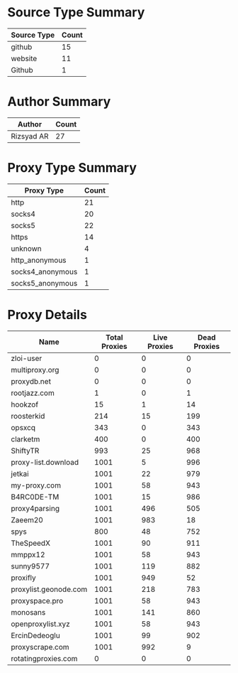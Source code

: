 # Source Type Summary

| Source Type | Count |
|-------------|-------|
| github | 15 |
| website | 11 |
| Github | 1 |


# Author Summary

| Author | Count |
|--------|-------|
| Rizsyad AR | 27 |


# Proxy Type Summary

| Proxy Type | Count |
|------------|-------|
| http | 21 |
| socks4 | 20 |
| socks5 | 22 |
| https | 14 |
| unknown | 4 |
| http_anonymous | 1 |
| socks4_anonymous | 1 |
| socks5_anonymous | 1 |


# Proxy Details

| Name | Total Proxies | Live Proxies | Dead Proxies |
|------|---------------|--------------|---------------|
| zloi-user | 0 | 0 | 0 |
| multiproxy.org | 0 | 0 | 0 |
| proxydb.net | 0 | 0 | 0 |
| rootjazz.com | 1 | 0 | 1 |
| hookzof | 15 | 1 | 14 |
| roosterkid | 214 | 15 | 199 |
| opsxcq | 343 | 0 | 343 |
| clarketm | 400 | 0 | 400 |
| ShiftyTR | 993 | 25 | 968 |
| proxy-list.download | 1001 | 5 | 996 |
| jetkai | 1001 | 22 | 979 |
| my-proxy.com | 1001 | 58 | 943 |
| B4RC0DE-TM | 1001 | 15 | 986 |
| proxy4parsing | 1001 | 496 | 505 |
| Zaeem20 | 1001 | 983 | 18 |
| spys | 800 | 48 | 752 |
| TheSpeedX | 1001 | 90 | 911 |
| mmppx12 | 1001 | 58 | 943 |
| sunny9577 | 1001 | 119 | 882 |
| proxifly | 1001 | 949 | 52 |
| proxylist.geonode.com | 1001 | 218 | 783 |
| proxyspace.pro | 1001 | 58 | 943 |
| monosans | 1001 | 141 | 860 |
| openproxylist.xyz | 1001 | 58 | 943 |
| ErcinDedeoglu | 1001 | 99 | 902 |
| proxyscrape.com | 1001 | 992 | 9 |
| rotatingproxies.com | 0 | 0 | 0 |
